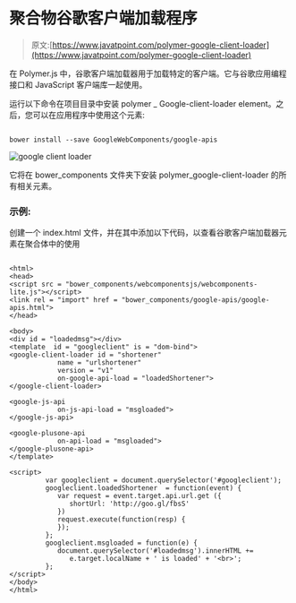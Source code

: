 # 聚合物谷歌客户端加载程序

> 原文:[https://www.javatpoint.com/polymer-google-client-loader](https://www.javatpoint.com/polymer-google-client-loader)

在 Polymer.js 中，谷歌客户端加载器用于加载特定的客户端。它与谷歌应用编程接口和 JavaScript 客户端库一起使用。

运行以下命令在项目目录中安装 polymer _ Google-client-loader element。之后，您可以在应用程序中使用这个元素:

```

bower install --save GoogleWebComponents/google-apis

```

![google client loader](../Images/c61b54e944a0eea490a3c7239765842b.png)

它将在 bower_components 文件夹下安装 polymer_google-client-loader 的所有相关元素。

### 示例:

创建一个 index.html 文件，并在其中添加以下代码，以查看谷歌客户端加载器元素在聚合体中的使用

```

<html>
<head>
<script src = "bower_components/webcomponentsjs/webcomponents-lite.js"></script>
<link rel = "import" href = "bower_components/google-apis/google-apis.html">
</head>

<body>
<div id = "loadedmsg"></div>
<template  id = "googleclient" is = "dom-bind">
<google-client-loader id = "shortener"
            name = "urlshortener"
            version = "v1"
            on-google-api-load = "loadedShortener">
</google-client-loader>

<google-js-api    
            on-js-api-load = "msgloaded">
</google-js-api>

<google-plusone-api  
            on-api-load = "msgloaded">
</google-plusone-api>
</template>

<script>
         var googleclient = document.querySelector('#googleclient');
         googleclient.loadedShortener  = function(event) {
            var request = event.target.api.url.get ({
               shortUrl: 'http://goo.gl/fbsS'
            })
            request.execute(function(resp) {
            });
         };
         googleclient.msgloaded = function(e) {
            document.querySelector('#loadedmsg').innerHTML +=
               e.target.localName + ' is loaded' + '<br>';
         };
</script>
</body>
</html>

```